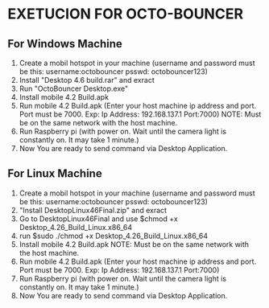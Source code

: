 # EXETUCION FOR OCTO-BOUNCER
## For Windows Machine
1. Create a mobil hotspot in your machine (username and password must be this: username:octobouncer psswd: octobouncer123)
2. Install "Desktop 4.6 build.rar" and exract
3. Run "OctoBouncer Desktop.exe"
4. Install mobile 4.2 Build.apk
5. Run mobile 4.2 Build.apk (Enter your host machine ip address and port. Port must be 7000. Exp: Ip Address: 192.168.137.1 Port:7000)
   NOTE: Must be on the same network with the host machine.
6. Run Raspberry pi (with power on. Wait until the camera light is constantly on. It may take 1 minute.)
7. Now You are ready to send command via Desktop Application.

## For Linux Machine
1. Create a mobil hotspot in your machine (username and password must be this: username:octobouncer psswd: octobouncer123)
2. "Install DesktopLinux46Final.zip" and exract
3. Go to DesktopLinux46Final and use $chmod +x Desktop_4.26_Build_Linux.x86_64
4. run $sudo ./chmod +x Desktop_4.26_Build_Linux.x86_64 
5. Install mobile 4.2 Build.apk
   NOTE: Must be on the same network with the host machine.
6. Run mobile 4.2 Build.apk (Enter your host machine ip address and port. Port must be 7000. Exp: Ip Address: 192.168.137.1 Port:7000)
7. Run Raspberry pi (with power on. Wait until the camera light is constantly on. It may take 1 minute.)
8. Now You are ready to send command via Desktop Application.
